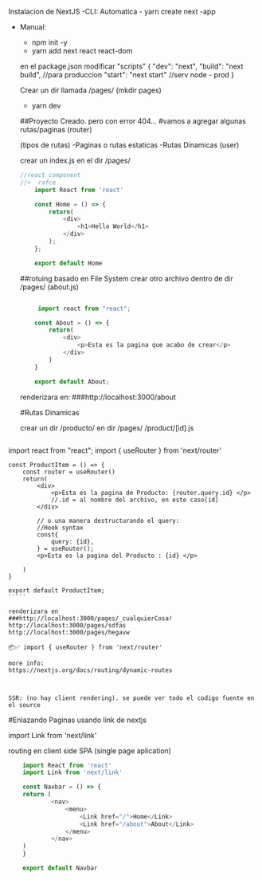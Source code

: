Instalacion de NextJS
 -CLI: Automatica - yarn create next -app
 - Manual: 
    - npm init -y 
    - yarn add next react react-dom

    en el package.json modificar "scripts"
    {
     "dev": "next",
    "build": "next build", //para produccion
    "start": "next start" //serv node - prod
    }

    Crear un dir llamada /pages/ (mkdir pages)

    - yarn dev 

    ##Proyecto Creado. pero con error 404...
    #vamos a agregar algunas rutas/paginas (router)

    (tipos de rutas)
    -Paginas o rutas estaticas 
    -Rutas Dinamicas (user)

    crear un index.js en el dir /pages/

    `````javascript
    //react component
    //+  rafce
        import React from 'react'

        const Home = () => {
            return(
                <div>
                    <h1>Hello World</h1>
                </div>
            );
        };

        export default Home
    `````

    ##rotuing basado en File System 
    crear otro archivo dentro de dir /pages/ (about.js)
    
    `````javascript

         import react from "react";

        const About = () => {
            return(
                <div>
                    <p>Esta es la pagina que acabo de crear</p>
                </div>
            )
        }

        export default About;
    `````



    renderizara en: 
    ###http://localhost:3000/about

    #Rutas Dinamicas
    
    crear un dir /producto/ en dir /pages/
    /product/[id].js

    `````javascript
  import react from "react";
    import { useRouter } from 'next/router'

    const ProductItem = () => {
        const router = useRouter()
        return(
            <div>
                <p>Esta es la pagina de Producto: {router.query.id} </p>
                //.id = al nombre del archivo, en este caso[id]
            </div>

            // o una manera destructurando el query: 
            //Hook syntax
            const{
                query: {id},
            } = useRouter();
            <p>Esta es la pagina del Producto : {id} </p>
            
        )
    }

    export default ProductItem;
    `````

    renderizara en 
    ###http://localhost:3000/pages/_cualquierCosa!
    http://localhost:3000/pages/sdfas
    http://localhost:3000/pages/hegavw

    📦✅ import { useRouter } from 'next/router' 

    more info: 
    https://nextjs.org/docs/routing/dynamic-routes



    SSR: (no hay client rendering). se puede ver todo el codigo fuente en el source 
#Enlazando Paginas 
usando link de nextjs

import Link from 'next/link'

routing en client side SPA (single page aplication)
`````javascript
    import React from 'react'
    import Link from 'next/link'

    const Navbar = () => {
    return (
            <nav>
                <menu>
                    <Link href="/">Home</Link>
                    <Link href="/about">About</Link>
                </menu>
            </nav>
    )
    }

    export default Navbar
`````
